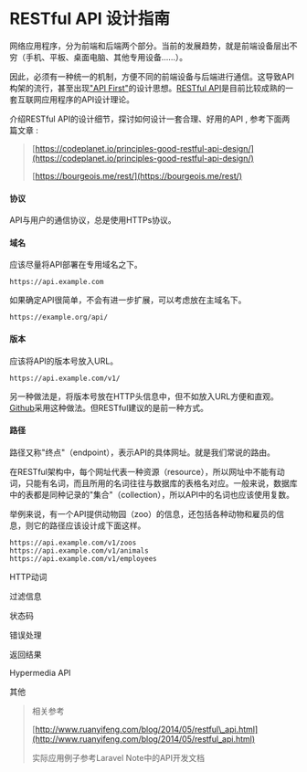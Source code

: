 # RESTful API 设计指南

网络应用程序，分为前端和后端两个部分。当前的发展趋势，就是前端设备层出不穷（手机、平板、桌面电脑、其他专用设备......）。

因此，必须有一种统一的机制，方便不同的前端设备与后端进行通信。这导致API构架的流行，甚至出现["API First"](http://www.google.com.hk/search?q=API+first)的设计思想。[RESTful API](http://en.wikipedia.org/wiki/Representational_state_transfer)是目前比较成熟的一套互联网应用程序的API设计理论。

介绍RESTful API的设计细节，探讨如何设计一套合理、好用的API , 参考下面两篇文章 :

> [https://codeplanet.io/principles-good-restful-api-design/](https://codeplanet.io/principles-good-restful-api-design/)
>
> [https://bourgeois.me/rest/](https://bourgeois.me/rest/)

#### 协议

API与用户的通信协议，总是使用HTTPs协议。

#### 域名

应该尽量将API部署在专用域名之下。

```
https://api.example.com
```

如果确定API很简单，不会有进一步扩展，可以考虑放在主域名下。

```
https://example.org/api/
```

#### 版本

应该将API的版本号放入URL。

```
https://api.example.com/v1/
```

另一种做法是，将版本号放在HTTP头信息中，但不如放入URL方便和直观。[Github](https://developer.github.com/v3/media/#request-specific-version)采用这种做法。但RESTful建议的是前一种方式。

#### 路径

路径又称"终点"（endpoint），表示API的具体网址。就是我们常说的路由。

在RESTful架构中，每个网址代表一种资源（resource），所以网址中不能有动词，只能有名词，而且所用的名词往往与数据库的表格名对应。一般来说，数据库中的表都是同种记录的"集合"（collection），所以API中的名词也应该使用复数。

举例来说，有一个API提供动物园（zoo）的信息，还包括各种动物和雇员的信息，则它的路径应该设计成下面这样。

```
https://api.example.com/v1/zoos
https://api.example.com/v1/animals
https://api.example.com/v1/employees
```

HTTP动词

过滤信息

状态码

错误处理

返回结果

Hypermedia API

其他

> 相关参考
>
> [http://www.ruanyifeng.com/blog/2014/05/restful\_api.html](http://www.ruanyifeng.com/blog/2014/05/restful_api.html)
>
> 实际应用例子参考Laravel Note中的API开发文档



